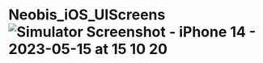 # Neobis_iOS_UIScreens![Simulator Screenshot - iPhone 14 - 2023-05-15 at 15 10 20](https://github.com/Gaiypovv/Neobis_iOS_UIScreens/assets/114824844/695fd1f7-bfc5-4031-9d71-e2d0c718972b)
